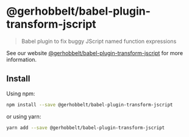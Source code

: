 # @gerhobbelt/babel-plugin-transform-jscript

> Babel plugin to fix buggy JScript named function expressions

See our website [@gerhobbelt/babel-plugin-transform-jscript](https://babeljs.io/docs/en/next/babel-plugin-transform-jscript.html) for more information.

## Install

Using npm:

```sh
npm install --save @gerhobbelt/babel-plugin-transform-jscript
```

or using yarn:

```sh
yarn add --save @gerhobbelt/babel-plugin-transform-jscript
```
